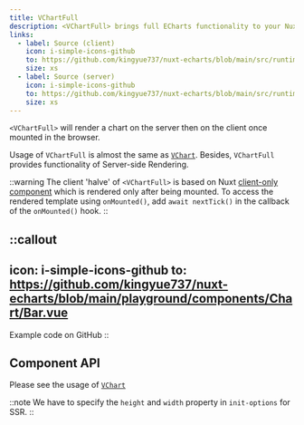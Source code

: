 ```yaml
---
title: VChartFull
description: <VChartFull> brings full ECharts functionality to your Nuxt app with SSR.
links:
  - label: Source (client)
    icon: i-simple-icons-github
    to: https://github.com/kingyue737/nuxt-echarts/blob/main/src/runtime/components/VChartClient.ts
    size: xs
  - label: Source (server)
    icon: i-simple-icons-github
    to: https://github.com/kingyue737/nuxt-echarts/blob/main/src/runtime/components/VChartServer.vue
    size: xs
---
```


`<VChartFull>` will render a chart on the server then on the client once mounted in the browser.

Usage of `VChartFull` is almost the same as [`VChart`](/components/v-chart). Besides, `VChartFull` provides functionality of Server-side Rendering.

::warning
The client 'halve' of `<VChartFull>` is based on Nuxt [client-only component](https://nuxt.com/docs/guide/directory-structure/components#client-components) which is rendered only after being mounted. To access the rendered template using `onMounted()`, add `await nextTick()` in the callback of the `onMounted()` hook.
::

::callout
---
icon: i-simple-icons-github
to: https://github.com/kingyue737/nuxt-echarts/blob/main/playground/components/Chart/Bar.vue
---
Example code on GitHub
::

## Component API

Please see the usage of [`VChart`](/components/v-chart#props)

::note
We have to specify the `height` and `width` property in `init-options` for SSR.
::
